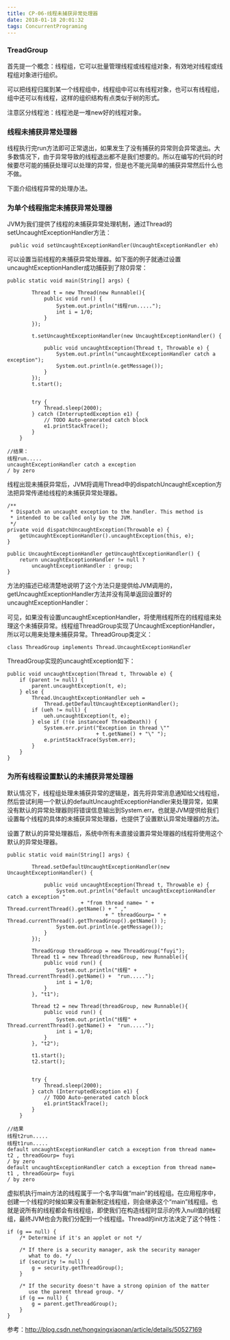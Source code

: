 ```yaml
---
title: CP-06-线程未捕获异常处理器
date: 2018-01-18 20:01:32
tags: ConcurrentPrograming
---
```


### TreadGroup
首先提一个概念：线程组，它可以批量管理线程或线程组对象，有效地对线程或线程组对象进行组织。

可以把线程归属到某一个线程组中，线程组中可以有线程对象，也可以有线程组，组中还可以有线程，这样的组织结构有点类似于树的形式。

注意区分线程池：线程池是一堆new好的线程对象。

### 线程未捕获异常处理器
线程执行完run方法即可正常退出，如果发生了没有捕获的异常则会异常退出。大多数情况下，由于异常导致的线程退出都不是我们想要的。所以在编写的代码的时候要尽可能的捕获处理可以处理的异常，但是也不能光简单的捕获异常然后什么也不做。

下面介绍线程异常的处理办法。

### 为单个线程指定未捕获异常处理器
JVM为我们提供了线程的未捕获异常处理机制，通过Thread的setUncaughtExceptionHandler方法：

```
 public void setUncaughtExceptionHandler(UncaughtExceptionHandler eh)
```
  可以设置当前线程的未捕获异常处理器。如下面的例子就通过设置uncaughtExceptionHandler成功捕获到了除0异常：
```
public static void main(String[] args) {

		Thread t = new Thread(new Runnable(){
			public void run() {
				System.out.println("线程run.....");
				int i = 1/0;
			}
		});
		
		t.setUncaughtExceptionHandler(new UncaughtExceptionHandler() {
			
			public void uncaughtException(Thread t, Throwable e) {
				System.out.println("uncaughtExceptionHandler catch a exception");
				System.out.println(e.getMessage());
			}
		});
		t.start();
		
		
		try {
			Thread.sleep(2000);
		} catch (InterruptedException e1) {
			// TODO Auto-generated catch block
			e1.printStackTrace();
		}
	}
	
//结果：
线程run.....
uncaughtExceptionHandler catch a exception
/ by zero
```
线程出现未捕获异常后，JVM将调用Thread中的dispatchUncaughtException方法把异常传递给线程的未捕获异常处理器。

```
/** 
 * Dispatch an uncaught exception to the handler. This method is 
 * intended to be called only by the JVM. 
 */  
private void dispatchUncaughtException(Throwable e) {  
    getUncaughtExceptionHandler().uncaughtException(this, e);  
} 

public UncaughtExceptionHandler getUncaughtExceptionHandler() {  
    return uncaughtExceptionHandler != null ?  
        uncaughtExceptionHandler : group;  
}
```
 方法的描述已经清楚地说明了这个方法只是提供给JVM调用的，getUncaughtExceptionHandler方法并没有简单返回设置好的uncaughtExceptionHandler：

 可见，如果没有设置uncaughtExceptionHandler，将使用线程所在的线程组来处理这个未捕获异常。线程组ThreadGroup实现了UncaughtExceptionHandler，所以可以用来处理未捕获异常。ThreadGroup类定义：
 
```
class ThreadGroup implements Thread.UncaughtExceptionHandler  
```

ThreadGroup实现的uncaughtException如下：

```
public void uncaughtException(Thread t, Throwable e) {  
    if (parent != null) {  
        parent.uncaughtException(t, e);  
    } else {  
        Thread.UncaughtExceptionHandler ueh =  
            Thread.getDefaultUncaughtExceptionHandler();  
        if (ueh != null) {  
            ueh.uncaughtException(t, e);  
        } else if (!(e instanceof ThreadDeath)) {  
            System.err.print("Exception in thread \""  
                             + t.getName() + "\" ");  
            e.printStackTrace(System.err);  
        }  
    }  
} 
```

### 为所有线程设置默认的未捕获异常处理器
默认情况下，线程组处理未捕获异常的逻辑是，首先将异常消息通知给父线程组，然后尝试利用一个默认的defaultUncaughtExceptionHandler来处理异常，如果没有默认的异常处理器则将错误信息输出到System.err。也就是JVM提供给我们设置每个线程的具体的未捕获异常处理器，也提供了设置默认异常处理器的方法。
   
设置了默认的异常处理器后，系统中所有未直接设置异常处理器的线程将使用这个默认的异常处理器。

```
public static void main(String[] args) {

		Thread.setDefaultUncaughtExceptionHandler(new UncaughtExceptionHandler() {
			
			public void uncaughtException(Thread t, Throwable e) {
				System.out.println("default uncaughtExceptionHandler catch a exception "
						+ "from thread name= " + Thread.currentThread().getName() + " ,"
								+ " threadGourp= " + Thread.currentThread().getThreadGroup().getName() );
				System.out.println(e.getMessage());
			}
		});
		
		ThreadGroup threadGroup = new ThreadGroup("fuyi");
		Thread t1 = new Thread(threadGroup, new Runnable(){
			public void run() {
				System.out.println("线程" + Thread.currentThread().getName() +  "run.....");
				int i = 1/0;
			}
		}, "t1");
		
		Thread t2 = new Thread(threadGroup, new Runnable(){
			public void run() {
				System.out.println("线程" + Thread.currentThread().getName() +  "run.....");
				int i = 1/0;
			}
		}, "t2");
		
		t1.start();
		t2.start();
		
		
		try {
			Thread.sleep(2000);
		} catch (InterruptedException e1) {
			// TODO Auto-generated catch block
			e1.printStackTrace();
		}
	}

//结果
线程t2run.....
线程t1run.....
default uncaughtExceptionHandler catch a exception from thread name= t2 , threadGourp= fuyi
/ by zero
default uncaughtExceptionHandler catch a exception from thread name= t1 , threadGourp= fuyi
/ by zero

```

虚拟机执行main方法的线程属于一个名字叫做“main”的线程组。在应用程序中，创建一个线程的时候如果没有重新制定线程组，则会继承这个“main”线程组。也就是说所有的线程都会有线程组，即使我们在构造线程时显示的传入null值的线程组，最终JVM也会为我们分配到一个线程组。Thread的init方法决定了这个特性：


```
if (g == null) {  
    /* Determine if it's an applet or not */  
  
    /* If there is a security manager, ask the security manager 
       what to do. */  
    if (security != null) {  
        g = security.getThreadGroup();  
    }  
  
    /* If the security doesn't have a strong opinion of the matter 
       use the parent thread group. */  
    if (g == null) {  
        g = parent.getThreadGroup();  
    }  
}
```




参考：http://blog.csdn.net/hongxingxiaonan/article/details/50527169